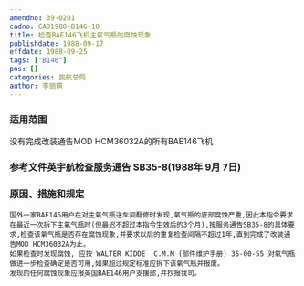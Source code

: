 ```yaml
---
amendno: 39-0201  
cadno: CAD1988-B146-10  
title: 检查BAE146飞机主氧气瓶的腐蚀现象  
publishdate: 1988-09-17  
effdate: 1988-09-25  
tags: ["B146"]  
pns: []  
categories: 民航总局  
author: 李丽琪  
---
```

  
### 适用范围  
没有完成改装通告MOD HCM36032A的所有BAE146飞机  
  
<!--more-->  
### 参考文件英宇航检查服务通告 SB35-8(1988年 9月 7日)  
  
### 原因、措施和规定  
    国外一家BAE146用户在对主氧气瓶送车间翻修时发现,氧气瓶的底部腐蚀严重,因此本指令要求在最近一次拆下主氧气瓶时(但最迟不超过本指令生效后的3个月),按服务通告SB35-8的具体要求,检查该氧气瓶是否存在腐蚀现象,并要求以后的重复检查间隔不超过1年,直到完成了改装通告MOD HCM36032A为止。  
    如果检查时发现腐蚀, 应按 WALTER KIDDE  C.M.M (部件维护手册) 35-00-55 对氧气瓶做进一步检查确定是否可用,如果超过规定标准应拆下该氧气瓶并报废。  
    发现的任何腐蚀现象应报英国BAE146用户支援部,并抄报我司。  
